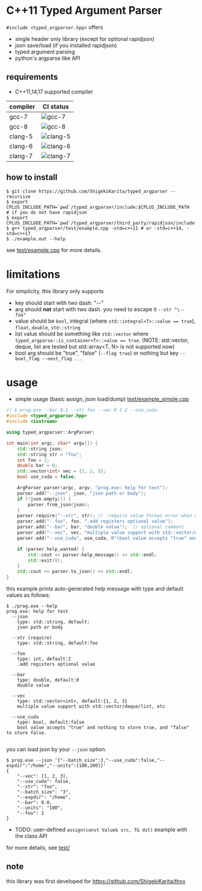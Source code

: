# C++11 Typed Argument Parser

`#include <typed_argparser.hpp>` offers

- single header only library (except for optional rapidjson)
- json save/load (if you installed rapidjson)
- typed argument parsing
- python's argparse like API

## requirements

- C++11,14,17 supported compiler

| compiler | CI status                                                                                                          |
| -------- | -------------------------------------------------------------------------------------------------                  |
| gcc-7    | ![gcc-7](https://travis-matrix-badges.herokuapp.com/repos/ShigekiKarita/cxx11-typed-argparser/branches/master/1)   |
| gcc-8    | ![gcc-8](https://travis-matrix-badges.herokuapp.com/repos/ShigekiKarita/cxx11-typed-argparser/branches/master/2)   |
| clang-5  | ![clang-5](https://travis-matrix-badges.herokuapp.com/repos/ShigekiKarita/cxx11-typed-argparser/branches/master/3) |
| clang-6  | ![clang-6](https://travis-matrix-badges.herokuapp.com/repos/ShigekiKarita/cxx11-typed-argparser/branches/master/4) |
| clang-7  | ![clang-7](https://travis-matrix-badges.herokuapp.com/repos/ShigekiKarita/cxx11-typed-argparser/branches/master/5) |


## how to install

```
$ git clone https://github.com/ShigekiKarita/typed_argparser --recursive
$ export CPLUS_INCLUDE_PATH=`pwd`/typed_argparser/include:$CPLUS_INCLUDE_PATH
# if you do not have rapidjson
$ export CPLUS_INCLUDE_PATH=`pwd`/typed_argparser/third_party/rapidjson/include:$CPLUS_INCLUDE_PATH
$ g++ typed_argparser/test/example.cpp -std=c++11 # or -std=c++14, -std=c++17
$ ./example.out --help
```

see [test/example.cpp](test/example.cpp) for more details.

# limitations

For simplicity, this library only supports

- key should start with two dash: "--"
- arg should **not** start with two dash. you need to escape it `--str "\--foo"`
- value should be `bool`, integral (where `std::integral<T>::value == true`), `float`, `double`, `std::string`
- list value should be something like `std::vector` where `typed_argparse::is_container<T>::value == true`. (NOTE: std::vector, deque, list are tested but std::array<T, N> is not supported now)
- bool arg should be "true", "false" (`--flag true`) or nothing but key `--bool_flag --next_flag ...`

# usage

- simple usage (basic assign, json load/dump) [test/example_simple.cpp](test/example_simple.cpp)

``` c++
// $ prog.exe --bar 0.1 --str foo --vec 0 1 2 --use_cuda
#include <typed_argparser.hpp>
#include <iostream>

using typed_argparser::ArgParser;

int main(int argc, char* argv[]) {
    std::string json;
    std::string str = "foo";
    int foo = 2;
    double bar = 0;
    std::vector<int> vec = {1, 2, 3};
    bool use_cuda = false;

    ArgParser parser(argc, argv, "prog.exe: help for test");
    parser.add("--json", json, "json path or body");
    if (!json.empty()) {
        parser.from_json(json);
    }
    parser.require("--str", str); // .require value throws error when not provided
    parser.add("--foo", foo, ".add registers optional value");
    parser.add("--bar", bar, "double value");  // optional comment
    parser.add("--vec", vec, "multiple value support with std::vector/deque/list, etc");
    parser.add("--use_cuda", use_cuda, R"(bool value accepts "true" and nothing to store true, and "false" to store false.)");

    if (parser.help_wanted) {
        std::cout << parser.help_message() << std::endl;
        std::exit(0);
    }
    std::cout << parser.to_json() << std::endl;
}
```

this example prints auto-generated help message with type and default values as follows:

``` console
$ ./prog.exe --help
prog.exe: help for test
  --json
    type: std::string, default:
    json path or body

  --str (require)
    type: std::string, default:foo

  --foo
    type: int, default:2
    .add registers optional value

  --bar
    type: double, default:0
    double value

  --vec
    type: std::vector<int>, default:{1, 2, 3}
    multiple value support with std::vector/deque/list, etc

  --use_cuda
    type: bool, default:false
    bool value accepts "true" and nothing to store true, and "false" to store false.


```

you can load json by your `--json` option.

```
$ prog.exe --json '{"--batch_size":3,"--use_cuda":false,"--expdir":"/home","--units":[100,200]}'
{
    "--vec": [1, 2, 3],
    "--use_cuda": false,
    "--str": "foo",
    "--batch_size": "3",
    "--expdir": "/home",
    "--bar": 0.0,
    "--units": "100",
    "--foo": 2
}
```

- TODO: user-defined `assign(const Value& src, T& dst)` example with the class API

for more details, see [test/](test/)

## note

this library was first developed for https://github.com/ShigekiKarita/thxx
